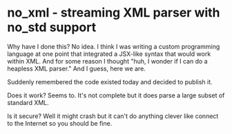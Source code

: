 # no_xml - streaming XML parser with no_std support

Why have I done this? No idea. I think I was writing a custom programming language at one point that integrated a JSX-like syntax that would work within XML. And for some reason I thought "huh, I wonder if I can do a heapless XML parser." And I guess, here we are.

Suddenly remembered the code existed today and decided to publish it.

Does it work? Seems to. It's not complete but it does parse a large subset of standard XML.

Is it secure? Well it might crash but it can't do anything clever like connect to the Internet so you should be fine.

